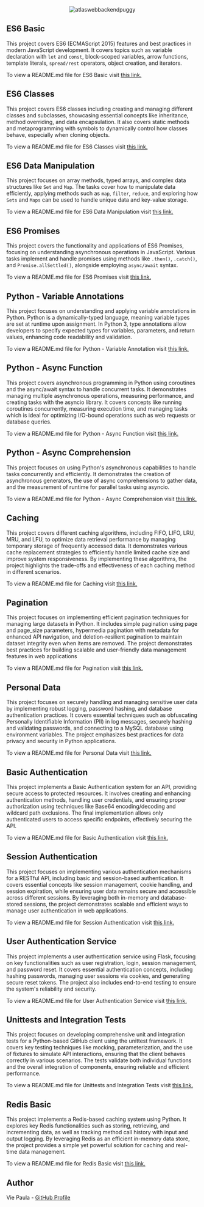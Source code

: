 
<div align="center">
  <img src="https://github.com/user-attachments/assets/6fc7aca7-45e5-48f6-81e5-4de2350c1b01" alt="atlaswebbackendpuggy">
</div>

## ES6 Basic

This project covers ES6 (ECMAScript 2015) features and best practices in modern JavaScript development. It covers topics such as variable declaration with `let` and `const`, block-scoped variables, arrow functions, template literals, `spread/rest` operators, object creation, and iterators.

To view a README.md file for ES6 Basic visit [this link.](https://github.com/ThatsVie/atlas-web_back_end/blob/main/ES6_basic/README.md)

## ES6 Classes

This project covers ES6 classes including creating and managing different classes and subclasses, showcasing essential concepts like inheritance, method overriding, and data encapsulation. It also  covers static methods and metaprogramming with symbols to dynamically control how classes behave, especially when cloning objects. 

To view a README.md file for ES6 Classes visit [this link.](https://github.com/ThatsVie/atlas-web_back_end/blob/main/ES6_classes/README.md)

## ES6 Data Manipulation

This project focuses on array methods, typed arrays, and complex data structures like `Set` and `Map`. The tasks cover how to manipulate data efficiently, applying methods such as `map`, `filter`, `reduce`, and exploring how `Sets` and `Maps` can be used to handle unique data and key-value storage.

To view a README.md file for ES6 Data Manipulation visit [this link.](https://github.com/ThatsVie/atlas-web_back_end/blob/main/ES6_data_manipulation/README.md)

## ES6 Promises

This project covers the functionality and applications of ES6 Promises, focusing on understanding asynchronous operations in JavaScript. Various tasks implement and handle promises using methods like `.then()`, `.catch()`, and `Promise.allSettled()`, alongside employing `async/await` syntax.

To view a README.md file for ES6 Promises visit [this link.](https://github.com/ThatsVie/atlas-web_back_end/blob/main/ES6_promise/README.md)

## Python - Variable Annotations

This project focuses on understanding and applying variable annotations in Python. Python is a dynamically-typed language, meaning variable types are set at runtime upon assignment. In Python 3, type annotations allow developers to specify expected types for variables, parameters, and return values, enhancing code readability and validation.

To view a README.md file for Python - Variable Annotation visit [this link.](https://github.com/ThatsVie/atlas-web_back_end/blob/main/python_variable_annotations/README.md)

## Python - Async Function

This project covers asynchronous programming in Python using coroutines and the async/await syntax to handle concurrent tasks. It demonstrates managing multiple asynchronous operations, measuring performance, and creating tasks with the asyncio library. It covers concepts like running coroutines concurrently, measuring execution time, and managing tasks which is ideal for optimizing I/O-bound operations such as web requests or database queries.

To view a README.md file for Python - Async Function visit [this link.](https://github.com/ThatsVie/atlas-web_back_end/blob/main/python_async_function/README.md)

## Python - Async Comprehension

This project focuses on using Python's asynchronous capabilities to handle tasks concurrently and efficiently. It demonstrates the creation of asynchronous generators, the use of async comprehensions to gather data, and the measurement of runtime for parallel tasks using asyncio.

To view a README.md file for Python - Async Comprehension visit [this link.](https://github.com/ThatsVie/atlas-web_back_end/blob/main/python_async_comprehension/README.md)

## Caching

This project covers different caching algorithms, including FIFO, LIFO, LRU, MRU, and LFU, to optimize data retrieval performance by managing temporary storage of frequently accessed data. It demonstrates various cache replacement strategies to efficiently handle limited cache size and improve system responsiveness. By implementing these algorithms, the project highlights the trade-offs and effectiveness of each caching method in different scenarios.

To view a README.md file for Caching visit [this link.](https://github.com/ThatsVie/atlas-web_back_end/blob/main/caching/README.md)

## Pagination

This project focuses on implementing efficient pagination techniques for managing large datasets in Python. It includes simple pagination using page and page_size parameters, hypermedia pagination with metadata for enhanced API navigation, and deletion-resilient pagination to maintain dataset integrity even when items are removed. The project demonstrates best practices for building scalable and user-friendly data management features in web applications

To view a README.md file for Pagination visit [this link.](https://github.com/ThatsVie/atlas-web_back_end/blob/main/pagination/README.md)

## Personal Data

This project focuses on securely handling and managing sensitive user data by implementing robust logging, password hashing, and database authentication practices. It covers essential techniques such as obfuscating Personally Identifiable Information (PII) in log messages, securely hashing and validating passwords, and connecting to a MySQL database using environment variables. The project emphasizes best practices for data privacy and security in Python applications.

To view a README.md file for Personal Data visit [this link.](https://github.com/ThatsVie/atlas-web_back_end/blob/main/personal_data/README.md)

## Basic Authentication

This project implements a Basic Authentication system for an API, providing secure access to protected resources. It involves creating and enhancing authentication methods, handling user credentials, and ensuring proper authorization using techniques like Base64 encoding/decoding and wildcard path exclusions. The final implementation allows only authenticated users to access specific endpoints, effectively securing the API.

To view a README.md file for Basic Authentication visit [this link.](https://github.com/ThatsVie/atlas-web_back_end/blob/main/Basic_authentication/README.md)

## Session Authentication

This project focuses on implementing various authentication mechanisms for a RESTful API, including basic and session-based authentication. It covers essential concepts like session management, cookie handling, and session expiration, while ensuring user data remains secure and accessible across different sessions. By leveraging both in-memory and database-stored sessions, the project demonstrates scalable and efficient ways to manage user authentication in web applications.

To view a README.md file for Session Authentication visit [this link.](https://github.com/ThatsVie/atlas-web_back_end/blob/main/Session_authentication/README.md)

## User Authentication Service

This project implements a user authentication service using Flask, focusing on key functionalities such as user registration, login, session management, and password reset. It covers essential authentication concepts, including hashing passwords, managing user sessions via cookies, and generating secure reset tokens. The project also includes end-to-end testing to ensure the system's reliability and security.

To view a README.md file for User Authentication Service visit [this link.](https://github.com/ThatsVie/atlas-web_back_end/blob/main/user_authentication_service/README.md)

## Unittests and Integration Tests

This project focuses on developing comprehensive unit and integration tests for a Python-based GitHub client using the unittest framework. It covers key testing techniques like mocking, parameterization, and the use of fixtures to simulate API interactions, ensuring that the client behaves correctly in various scenarios. The tests validate both individual functions and the overall integration of components, ensuring reliable and efficient performance.

To view a README.md file for Unittests and Integration Tests visit [this link.](https://github.com/ThatsVie/atlas-web_back_end/blob/main/Unittests_and_integration_tests/README.md)

## Redis Basic

This project implements a Redis-based caching system using Python. It explores key Redis functionalities such as storing, retrieving, and incrementing data, as well as tracking method call history with input and output logging. By leveraging Redis as an efficient in-memory data store, the project provides a simple yet powerful solution for caching and real-time data management.

To view a README.md file for Redis Basic visit [this link.](https://github.com/ThatsVie/atlas-web_back_end/blob/main/0x0B_redis_basic/README.md)

## Author

Vie Paula - [GitHub Profile](https://github.com/ThatsVie)
